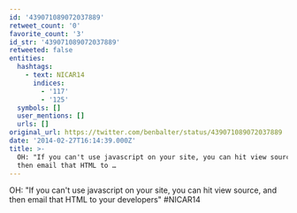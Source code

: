 ```yaml
---
id: '439071089072037889'
retweet_count: '0'
favorite_count: '3'
id_str: '439071089072037889'
retweeted: false
entities:
  hashtags:
    - text: NICAR14
      indices:
        - '117'
        - '125'
  symbols: []
  user_mentions: []
  urls: []
original_url: https://twitter.com/benbalter/status/439071089072037889
date: '2014-02-27T16:14:39.000Z'
title: >-
  OH: "If you can't use javascript on your site, you can hit view source, and
  then email that HTML to …
---
```


OH: "If you can't use javascript on your site, you can hit view source, and then email that HTML to your developers" #NICAR14